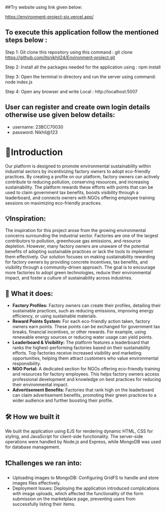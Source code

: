 ##Try website using link given below:

https://environment-project-six.vercel.app/

## To execute this application follow the mentioned steps below :

Step 1: Git clone this repository using  this command : git clone https://github.com/itsnikhil24/Environment-project.git

Step 2: Install all the packages needed for the application using : npm install

Step 3: Open the terminal in directory and run the server using command: node index.js

Step 4: Open any browser and write Local : http://localhost:5007



## User can register and create own login details otherwise use given below details:

- username: 23BCC70030
- password: Nikhil@123





# 🥁Introduction

Our platform is designed to promote environmental sustainability within industrial sectors by incentivizing factory owners to adopt eco-friendly practices. By creating a profile on our platform, factory owners can actively contribute to reducing pollution, conserving resources, and increasing sustainability. The platform rewards these efforts with points that can be used to claim government tax benefits, boosts visibility through a leaderboard, and connects owners with NGOs offering employee training sessions on maximizing eco-friendly practices.

## 💡Inspiration:


The inspiration for this project arose from the growing environmental concerns surrounding the industrial sector. Factories are one of the largest contributors to pollution, greenhouse gas emissions, and resource depletion. However, many factory owners are unaware of the potential benefits of adopting sustainable practices or lack the tools to implement them effectively. Our solution focuses on making sustainability rewarding for factory owners by providing concrete incentives, tax benefits, and visibility through a community-driven approach. The goal is to encourage more factories to adopt green technologies, reduce their environmental impact, and foster a culture of sustainability across industries.
  
## 💬 What it does:

- **Factory Profiles:** Factory owners can create their profiles, detailing their sustainable practices, such as reducing emissions, improving energy efficiency, or using sustainable materials.
- **Reward Points System:** For each eco-friendly action taken, factory owners earn points. These points can be exchanged for government tax breaks, financial incentives, or other rewards. For example, using renewable energy sources or reducing water usage can yield points.
- **Leaderboard & Visibility:** The platform features a leaderboard that ranks the highest-performing factories based on their sustainability efforts. Top factories receive increased visibility and marketing opportunities, helping them attract customers who value environmental responsibility.
- **NGO Portal:** A dedicated section for NGOs offering eco-friendly training and resources for factory employees. This helps factory owners access professional development and knowledge on best practices for reducing their environmental impact.
- **Advertisement Benefits:** Factories that rank high on the leaderboard can claim advertisement benefits, promoting their green practices to a wider audience and further boosting their profile.


## 🛠 How we built it

We built the application using EJS for rendering dynamic HTML, CSS for styling, and JavaScript for client-side functionality. The server-side operations were handled by Node.js and Express, while MongoDB was used for database management.


## ❗Challenges we ran into:

-  Uploading images to MongoDB: Configuring GridFS to handle and store images files effectively.
-  Deployment Issues: Deploying the application introduced complications with image uploads, which affected the functionality of the form submission on the marketplace page, preventing users from successfully listing their items.